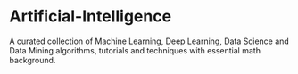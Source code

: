 # Artificial-Intelligence
A curated collection of Machine Learning, Deep Learning, Data Science and Data Mining algorithms, tutorials and techniques with essential math background.
